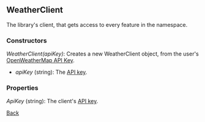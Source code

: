 ## WeatherClient
The library's client, that gets access to every feature in the namespace.
### Constructors
*WeatherClient(apiKey)*: Creates a new WeatherClient object, from the user's [OpenWeatherMap API Key](https://openweathermap.org/appid).
- *apiKey* (string): The [API key](https://openweathermap.org/appid).

### Properties
*ApiKey* (string): The client's [API key](https://openweathermap.org/appid).

[Back](https://eloyespinosa.github.io/Weather.NET/docs/)